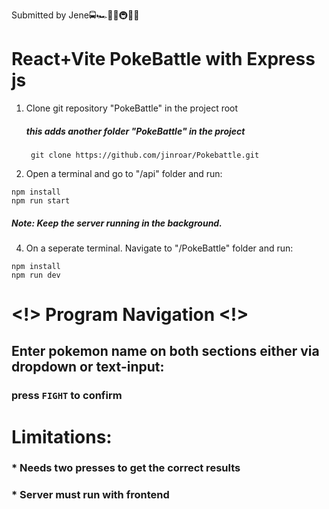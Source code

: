 Submitted by Jene🚍🏎🚉🚅🚇🚃🚋

#  React+Vite PokeBattle with Express js              
                                                                
  1. Clone git repository "PokeBattle" in the project root
      ##### this adds another folder "PokeBattle" in the project                          

          git clone https://github.com/jinroar/Pokebattle.git

    

  3. Open a terminal and go to "/api" folder and run:

    npm install
    npm run start
  #####     Note: Keep the server running in the background.

  
  4. On a seperate terminal. Navigate to "/PokeBattle" folder and run:

    npm install
    npm run dev

# <!> Program Navigation <!> 

## Enter pokemon name on both sections either via dropdown or text-input:
 ###  press `FIGHT` to confirm

                                        
 #  Limitations:
 ### * Needs two presses to get the correct results
 ### * Server must run with frontend
 

  
